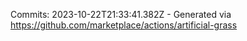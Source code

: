 Commits: 2023-10-22T21:33:41.382Z - Generated via https://github.com/marketplace/actions/artificial-grass
<br>
